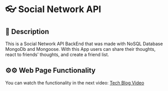 #  👓 Social Network API

## 📄 Description

This is a Social Network API BackEnd that was made with NoSQL Database MongoDb and Mongoose. With this App users can  share their thoughts, react to friends’ thoughts, and create a friend list.

## ⚙⚙ Web Page Functionality


You can watch the functionality in the next video:
[Tech Blog Video](https://youtu.be/RZZmUdC15cg)


